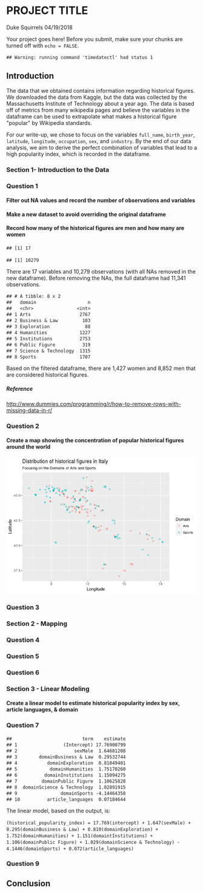 PROJECT TITLE
================
Duke Squirrels
04/19/2018

Your project goes here! Before you submit, make sure your chunks are turned off with `echo = FALSE`.

    ## Warning: running command 'timedatectl' had status 1

Introduction
------------

The data that we obtained contains information regarding historical figures. We downloaded the data from Kaggle, but the data was collected by the Massachusetts Institute of Technology about a year ago. The data is based off of metrics from many wikipedia pages and believe the variables in the dataframe can be used to extrapolate what makes a historical figure "popular" by Wikipedia standards.

For our write-up, we chose to focus on the variables `full_name`, `birth_year`, `latitude`, `longitude`, `occupation`, `sex`, and `industry`. By the end of our data analysis, we aim to derive the perfect combination of variables that lead to a high popularity index, which is recorded in the dataframe.

### Section 1- Introduction to the Data

### Question 1

#### Filter out NA values and record the number of observations and variables

#### Make a new dataset to avoid overriding the original dataframe

#### Record how many of the historical figures are men and how many are women

    ## [1] 17

    ## [1] 10279

There are 17 variables and 10,279 observations (with all NAs removed in the new dataframe). Before removing the NAs, the full dataframe had 11,341 observations.

    ## # A tibble: 8 x 2
    ##   domain                   n
    ##   <chr>                <int>
    ## 1 Arts                  2767
    ## 2 Business & Law         103
    ## 3 Exploration             88
    ## 4 Humanities            1227
    ## 5 Institutions          2753
    ## 6 Public Figure          319
    ## 7 Science & Technology  1315
    ## 8 Sports                1707

Based on the filtered dataframe, there are 1,427 women and 8,852 men that are considered historical figures.

##### Reference

<http://www.dummies.com/programming/r/how-to-remove-rows-with-missing-data-in-r/>

### Question 2

#### Create a map showing the concentration of popular historical figures around the world

![](project_files/figure-markdown_github/espana-1.png)

### Question 3

### Section 2 - Mapping

### Question 4

### Question 5

### Question 6

### Section 3 - Linear Modeling

#### Create a linear model to estimate historical popularity index by sex, article languages, & domain

### Question 7

    ##                          term    estimate
    ## 1                 (Intercept) 17.76900799
    ## 2                     sexMale  1.64681208
    ## 3        domainBusiness & Law  0.29532744
    ## 4           domainExploration  0.81049401
    ## 5            domainHumanities  1.75170260
    ## 6          domainInstitutions  1.15094275
    ## 7         domainPublic Figure  1.10625828
    ## 8  domainScience & Technology  1.02891915
    ## 9                domainSports -4.14464358
    ## 10          article_languages  0.07184644

The linear model, based on the output, is:

`(historical_popularity_index) = 17.769(intercept) + 1.647(sexMale) + 0.295(domainBusiness & Law) + 0.810(domainExploration) + 1.752(domainHumanities) + 1.151(domaintInstitutions) + 1.106(domainPublic Figure) + 1.029(domainScience & Technology) - 4.1446(domainSports) + 0.072(article_languages)`

### Question 9

Conclusion
----------
